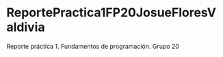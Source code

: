 # ReportePractica1FP20JosueFloresValdivia
Reporte práctica 1. Fundamentos de programación. Grupo 20
